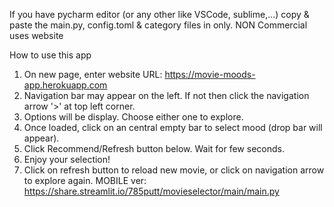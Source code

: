 If you have pycharm editor (or any other like VSCode, sublime,...) copy & paste the main.py, config.toml & category files in only.
NON Commercial uses website

How to use this app
1. On new page, enter website URL: https://movie-moods-app.herokuapp.com
2. Navigation bar may appear on the left. If not then click the navigation arrow '>' at top left corner.
3. Options will be display. Choose either one to explore.
4. Once loaded, click on an central empty bar to select mood (drop bar will appear).
5. Click Recommend/Refresh button below. Wait for few seconds.
6. Enjoy your selection!
7. Click on refresh button to reload new movie, or click on navigation arrow to explore again.
MOBILE ver: https://share.streamlit.io/785putt/movieselector/main/main.py
